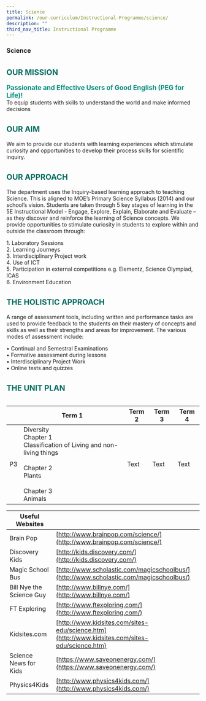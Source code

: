 ```yaml
---
title: Science
permalink: /our-curriculum/Instructional-Programme/science/
description: ""
third_nav_title: Instructional Programme
---
```

### **Science**

<b style="color:#016C62; font-size:20px; line-height: 3;">OUR MISSION</b><br>
<b style="color:#038C7F; font-size:17px; ">Passionate and Effective Users of Good English (PEG for Life)!</b><br>
To equip students with skills to understand the world and make informed decisions

<b style="color:#016C62; font-size:20px; line-height: 3;">OUR AIM</b><br>
We aim to provide our students with learning experiences which stimulate curiosity and opportunities to develop their process skills for scientific inquiry.

<b style="color:#016C62; font-size:20px; line-height: 3;">OUR APPROACH</b><br>
The department uses the Inquiry-based learning approach to teaching Science. This is aligned to MOE’s Primary Science Syllabus (2014) and our school’s vision. Students are taken through 5 key stages of learning in the 5E Instructional Model - Engage, Explore, Explain, Elaborate and Evaluate – as they discover and reinforce the learning of Science concepts. We provide opportunities to stimulate curiosity in students to explore within and outside the classroom through:

1\. Laboratory Sessions <br>
2\. Learning Journeys <br>
3\. Interdisciplinary Project work <br>
4\. Use of ICT <br>
5\. Participation in external competitions e.g. Elementz, Science Olympiad, ICAS <br>
6\. Environment Education <br>

<b style="color:#016C62; font-size:20px; line-height: 3;">THE HOLISTIC APPROACH</b><br>
A range of assessment tools, including written and performance tasks are used to provide feedback to the students on their mastery of concepts and skills as well as their strengths and areas for improvement. The various modes of assessment include:

• Continual and Semestral Examinations  
• Formative assessment during lessons  
• Interdisciplinary Project Work  
• Online tests and quizzes

<b style="color:#016C62; font-size:20px; line-height: 3;">THE UNIT PLAN</b><br>


|  | Term 1 | Term 2 | Term 3 | Term 4 |
| -------- | -------- | -------- | -------- | -------- |
| P3     | Diversity<br>Chapter 1<br>Classification of Living and non-living things<br><br>Chapter 2<br>Plants<br><br>Chapter 3<br>Animals     | Text     | Text     | Text     |



| Useful Websites | |
| -------- | -------- |
| Brain Pop | [http://www.brainpop.com/science/](http://www.brainpop.com/science/) |
| Discovery Kids | [http://kids.discovery.com/](http://kids.discovery.com/) |
| Magic School Bus | [http://www.scholastic.com/magicschoolbus/](http://www.scholastic.com/magicschoolbus/) |
| Bill Nye the Science Guy | [http://www.billnye.com/](http://www.billnye.com/) |
| FT Exploring | [http://www.ftexploring.com/](http://www.ftexploring.com/) |
| Kidsites.com | [http://www.kidsites.com/sites-edu/science.htm](http://www.kidsites.com/sites-edu/science.htm) | 
| Science News for Kids | [https://www.saveonenergy.com/](https://www.saveonenergy.com/) |
| Physics4Kids | [http://www.physics4kids.com/](http://www.physics4kids.com/)